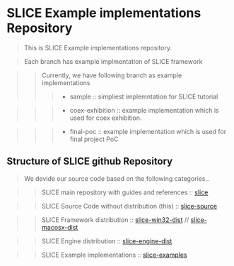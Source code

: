 # SLICE Example implementations Repository #
> This is SLICE Example implementations repository.

> Each branch has example implmentation of SLICE framework

>> Currently, we have following branch as example implementations
>>> * sample :: simpliest implemntation for SLICE tutorial 

>>> * coex-exhibition :: example implementation which is used for coex exhibition.

>>> * final-poc :: example implementation which is used for final project PoC

## Structure of SLICE github Repository ##
> We devide our source code based on the following categories..

>> SLICE main repository with guides and references :: [slice](https://github.com/slice-project/slice)

>> SLICE Source Code without distribution (this) :: [slice-source](https://github.com/slice-project/slice-source)

>> SLICE Framework distribution :: [slice-win32-dist](https://github.com/slice-project/slice-win32-dist) // [slice-macosx-dist](https://github.com/slice-project/slice-macosx-dist) 

>> SLICE Engine distribution :: [slice-engine-dist](https://github.com/slice-project/slice-engine-dist.git)

>> SLICE Example implementations :: [slice-examples](https://github.com/slice-project/slice-examples)
